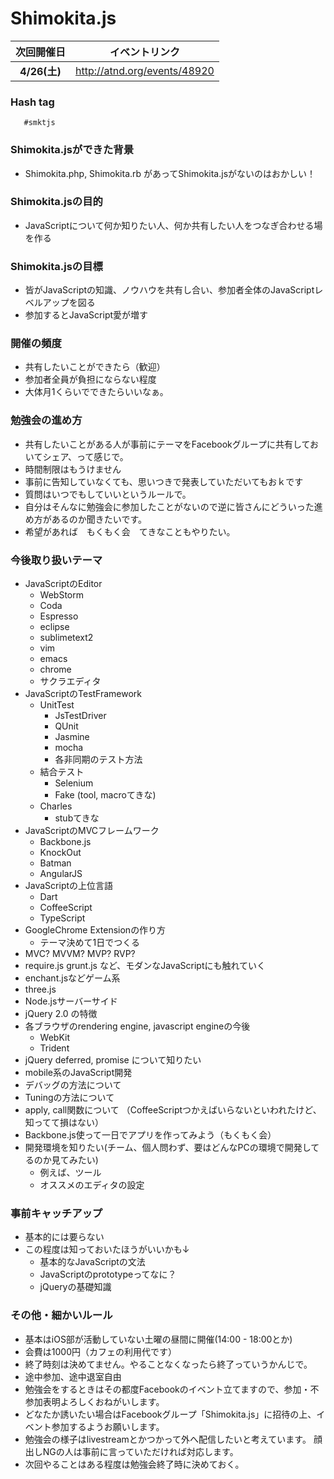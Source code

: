 Shimokita.js
============


|次回開催日| イベントリンク |
|:--------:|:--------------:|
| __4/26(土)__| http://atnd.org/events/48920 |


### Hash tag

```
   #smktjs
```

### Shimokita.jsができた背景
- Shimokita.php, Shimokita.rb があってShimokita.jsがないのはおかしい！


### Shimokita.jsの目的
- JavaScriptについて何か知りたい人、何か共有したい人をつなぎ合わせる場を作る


### Shimokita.jsの目標
- 皆がJavaScriptの知識、ノウハウを共有し合い、参加者全体のJavaScriptレベルアップを図る
- 参加するとJavaScript愛が増す


### 開催の頻度
- 共有したいことができたら（歓迎）
- 参加者全員が負担にならない程度
- 大体月1くらいでできたらいいなぁ。


### 勉強会の進め方
- 共有したいことがある人が事前にテーマをFacebookグループに共有しておいてシェア、って感じで。
- 時間制限はもうけません
- 事前に告知していなくても、思いつきで発表していただいてもおｋです
- 質問はいつでもしていいというルールで。
- 自分はそんなに勉強会に参加したことがないので逆に皆さんにどういった進め方があるのか聞きたいです。
- 希望があれば　もくもく会　てきなこともやりたい。
  


### 今後取り扱いテーマ

- JavaScriptのEditor
    - WebStorm
    - Coda
    - Espresso
    - eclipse
    - sublimetext2
    - vim
    - emacs
    - chrome
    - サクラエディタ
- JavaScriptのTestFramework
    - UnitTest
        - JsTestDriver
        - QUnit
        - Jasmine
        - mocha
        - 各非同期のテスト方法
    - 結合テスト
        - Selenium
        - Fake (tool, macroてきな)
    - Charles
        - stubてきな
- JavaScriptのMVCフレームワーク
    - Backbone.js
    - KnockOut
    - Batman
    - AngularJS
- JavaScriptの上位言語
    - Dart
    - CoffeeScript
    - TypeScript
- GoogleChrome Extensionの作り方
    - テーマ決めて1日でつくる
- MVC? MVVM? MVP? RVP?
- require.js grunt.js など、モダンなJavaScriptにも触れていく
- enchant.jsなどゲーム系
- three.js
- Node.jsサーバーサイド
- jQuery 2.0 の特徴
- 各ブラウザのrendering engine, javascript engineの今後
    - WebKit
    - Trident
- jQuery deferred, promise について知りたい
- mobile系のJavaScript開発
- デバッグの方法について
- Tuningの方法について
- apply, call関数について
（CoffeeScriptつかえばいらないといわれたけど、知ってて損はない）
- Backbone.js使って一日でアプリを作ってみよう（もくもく会）
- 開発環境を知りたい(チーム、個人問わず、要はどんなPCの環境で開発してるのか見てみたい)
    - 例えば、ツール
    - オススメのエディタの設定


### 事前キャッチアップ
- 基本的には要らない
- この程度は知っておいたほうがいいかも↓
  - 基本的なJavaScriptの文法
  - JavaScriptのprototypeってなに？
  - jQueryの基礎知識



### その他・細かいルール
- 基本はiOS部が活動していない土曜の昼間に開催(14:00 - 18:00とか)
- 会費は1000円（カフェの利用代です）
- 終了時刻は決めてません。やることなくなったら終了っていうかんじで。
- 途中参加、途中退室自由
- 勉強会をするときはその都度Facebookのイベント立てますので、参加・不参加表明よろしくおねがいします。
- どなたか誘いたい場合はFacebookグループ「Shimokita.js」に招待の上、イベント参加するようお願いします。
- 勉強会の様子はlivestreamとかつかって外へ配信したいと考えています。
  顔出しNGの人は事前に言っていただければ対応します。
- 次回やることはある程度は勉強会終了時に決めておく。
